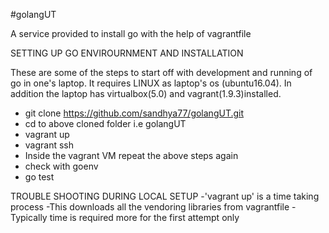#golangUT

A service provided to install go with the help of vagrantfile

SETTING UP GO ENVIROURNMENT AND INSTALLATION

These are some of the steps to start off with development and running of go in one's laptop.
It requires LINUX as laptop's os (ubuntu16.04).
In addition the laptop has virtualbox(5.0) and vagrant(1.9.3)installed.

 - git clone https://github.com/sandhya77/golangUT.git 
 - cd to above cloned folder i.e golangUT
 - vagrant up
 - vagrant ssh
 - Inside the vagrant VM repeat the above steps again
 - check with goenv
 - go test
 
 TROUBLE SHOOTING DURING LOCAL SETUP
 -'vagrant up' is a time taking process
 -This downloads all the vendoring libraries from vagrantfile
 -Typically time is required more for the first attempt only
 
